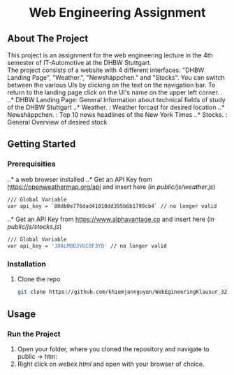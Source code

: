 <!-- PROJECT LOGO -->
<br />
<p align="center">
  <h1 align="center">Web Engineering Assignment</h3>
</p>


<!-- ABOUT THE PROJECT -->
## About The Project
This project is an assignment for the web engineering lecture in the 4th semester of IT-Automotive at the DHBW Stuttgart.\
The project consists of a website with 4 different interfaces: "DHBW Landing Page", "Weather.", "Newshäppchen." and "Stocks". You can switch between the various UIs by clicking on the text on the navigation bar. To return to the landing page click on the UI's name on the upper left corner.
..* DHBW Landing Page: General Information about technical fields of study of the DHBW Stuttgart
..* Weather. : Weather forcast for desired location
..* Newshäppchen. : Top 10 news headlines of the New York Times
..* Stocks. : General Overview of desired stock



<!-- GETTING STARTED -->
## Getting Started

### Prerequisities
..* a web browser installed
..* Get an API Key from https://openweathermap.org/api and insert here (in *public/js/weather.js*)
``` sh
/// Global Variable
var api_key = `80db0e776dad41010dd395b6b1799cb4` // no longer valid
```
..* Get an API Key from https://www.alphavantage.co and insert here (in *public/js/stocks.js*)
``` sh
/// Global Variable
var api_key = 'J8ALM0DJVUC8F3YD' // no longer valid
```

### Installation

1. Clone the repo
   ```sh
   git clone https://github.com/khiemjannguyen/WebEgineeringKlausur_3286009.git
   ```


<!-- USAGE EXAMPLES -->
## Usage

### Run the Project
1. Open your folder, where you cloned the repository and navigate to public -> htm:
2. Right click on *webex.html* and open with your browser of choice.







